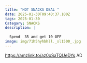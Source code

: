 ```yaml
---
title: "HOT SNACKS DEAL "
date: 2025-01-30T09:40:37.100Z
tags: 2025-01-30
Category: SNACKS
description: |
  
  Spend  35 and get 10 OFF
image: img/71h5hyhbhll._sl1500_.jpg
---
```

https://amzlink.to/az0oSaTQUeDYs
AD